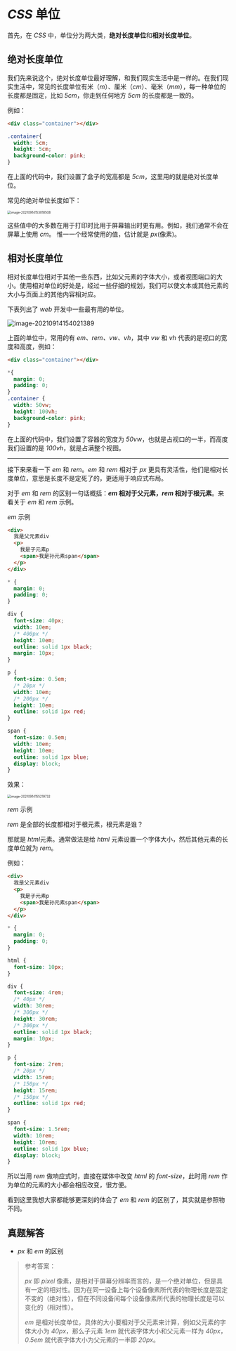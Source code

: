 # *CSS* 单位

首先，在 *CSS* 中，单位分为两大类，**绝对长度单位**和**相对长度单位**。

## 绝对长度单位

我们先来说这个，绝对长度单位最好理解，和我们现实生活中是一样的。在我们现实生活中，常见的长度单位有米（*m*）、厘米（*cm*）、毫米（*mm*），每一种单位的长度都是固定，比如 *5cm*，你走到任何地方 *5cm* 的长度都是一致的。

例如：

```html
<div class="container"></div>
```

```css
.container{
  width: 5cm;
  height: 5cm;
  background-color: pink;
}
```

在上面的代码中，我们设置了盒子的宽高都是 *5cm*，这里用的就是绝对长度单位。

常见的绝对单位长度如下：

<img src="https://xiejie-typora.oss-cn-chengdu.aliyuncs.com/2021-09-14-073818.png" alt="image-20210914153818508" style="zoom:50%;" />

这些值中的大多数在用于打印时比用于屏幕输出时更有用。例如，我们通常不会在屏幕上使用 *cm*。 惟一一个经常使用的值，估计就是 *px*(像素)。



## 相对长度单位

相对长度单位相对于其他一些东西，比如父元素的字体大小，或者视图端口的大小。使用相对单位的好处是，经过一些仔细的规划，我们可以使文本或其他元素的大小与页面上的其他内容相对应。

下表列出了 *web* 开发中一些最有用的单位。

![image-20210914154021389](https://xiejie-typora.oss-cn-chengdu.aliyuncs.com/2021-09-14-074021.png)

上面的单位中，常用的有 *em、rem、vw、vh*，其中 *vw* 和 *vh* 代表的是视口的宽度和高度，例如：

```html
<div class="container"></div>
```

```css
*{
  margin: 0;
  padding: 0;
}
.container {
  width: 50vw;
  height: 100vh;
  background-color: pink;
}
```

在上面的代码中，我们设置了容器的宽度为 *50vw*，也就是占视口的一半，而高度我们设置的是 *100vh*，就是占满整个视图。

---

接下来来看一下 *em* 和 *rem*。*em* 和 *rem* 相对于 *px* 更具有灵活性，他们是相对长度单位，意思是长度不是定死了的，更适用于响应式布局。

对于 *em* 和 *rem* 的区别一句话概括：***em* 相对于父元素，*rem* 相对于根元素**。来看关于 *em* 和 *rem* 示例。

*em* 示例

```html
<div>
  我是父元素div
  <p>
    我是子元素p
    <span>我是孙元素span</span>
  </p>
</div>
```

```css
* {
  margin: 0;
  padding: 0;
}

div {
  font-size: 40px;
  width: 10em;
  /* 400px */
  height: 10em;
  outline: solid 1px black;
  margin: 10px;
}

p {
  font-size: 0.5em;
  /* 20px */
  width: 10em;
  /* 200px */
  height: 10em;
  outline: solid 1px red;
}

span {
  font-size: 0.5em;
  width: 10em;
  height: 10em;
  outline: solid 1px blue;
  display: block;
}
```

效果：

<img src="https://xiejie-typora.oss-cn-chengdu.aliyuncs.com/2021-09-14-075220.png" alt="image-20210914155219732" style="zoom:50%;" />



 

*rem* 示例



*rem* 是全部的长度都相对于根元素，根元素是谁？

那就是 *html*元素。通常做法是给 *html* 元素设置一个字体大小，然后其他元素的长度单位就为 *rem*。

例如：

```html
<div>
  我是父元素div
  <p>
    我是子元素p
    <span>我是孙元素span</span>
  </p>
</div>
```

```css
* {
  margin: 0;
  padding: 0;
}

html {
  font-size: 10px;
}

div {
  font-size: 4rem;
  /* 40px */
  width: 30rem;
  /* 300px */
  height: 30rem;
  /* 300px */
  outline: solid 1px black;
  margin: 10px;
}

p {
  font-size: 2rem;
  /* 20px */
  width: 15rem;
  /* 150px */
  height: 15rem;
  /* 150px */
  outline: solid 1px red;
}

span {
  font-size: 1.5rem;
  width: 10rem;
  height: 10rem;
  outline: solid 1px blue;
  display: block;
}
```



所以当用 *rem* 做响应式时，直接在媒体中改变 *html* 的 *font-size*，此时用 *rem* 作为单位的元素的大小都会相应改变，很方便。

看到这里我想大家都能够更深刻的体会了 *em* 和 *rem* 的区别了，其实就是参照物不同。



## 真题解答



- *px* 和 *em* 的区别 

> 参考答案：
>
> *px* 即 *pixel* 像素，是相对于屏幕分辨率而言的，是一个绝对单位，但是具有一定的相对性。因为在同一设备上每个设备像素所代表的物理长度是固定不变的（绝对性），但在不同设备间每个设备像素所代表的物理长度是可以变化的（相对性）。
>
> *em* 是相对长度单位，具体的大小要相对于父元素来计算，例如父元素的字体大小为 *40px*，那么子元素 *1em* 就代表字体大小和父元素一样为 *40px*，*0.5em* 就代表字体大小为父元素的一半即 *20px*。



